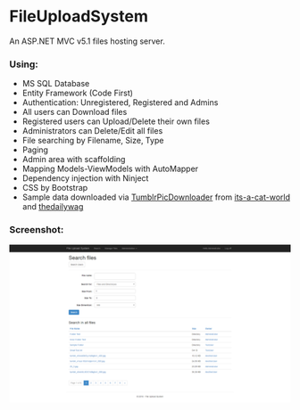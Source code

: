 FileUploadSystem
=======================
An ASP.NET MVC v5.1 files hosting server.


### Using:
*	MS SQL Database
*	Entity Framework (Code First)
*	Authentication: Unregistered, Registered and Admins
 *	All users can Download files
 *	Registered users can Upload/Delete their own files
 * Administrators can Delete/Edit all files
*  	File searching by Filename, Size, Type
*  	Paging
*  	Admin area with scaffolding
*  	Mapping Models-ViewModels with AutoMapper
*  	Dependency injection with Ninject
*  	CSS by Bootstrap
*	Sample data downloaded via [TumblrPicDownloader](https://github.com/TsvetanKT/TumblrPicDownloader) from [its-a-cat-world](http://its-a-cat-world.tumblr.com/) and [thedailywag](http://thedailywag.tumblr.com/)


### Screenshot:
![Main view](https://raw.githubusercontent.com/TsvetanKT/FileUploadSystem/master/ScreenshotFUS.png "Main view")
